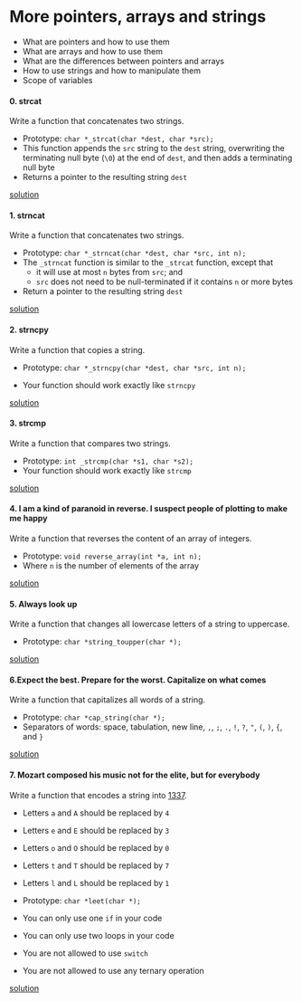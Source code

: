 # More pointers, arrays and strings

- What are pointers and how to use them
- What are arrays and how to use them
- What are the differences between pointers and arrays
- How to use strings and how to manipulate them
- Scope of variables

#### 0. strcat

Write a function that concatenates two strings.

- Prototype: `char *_strcat(char *dest, char *src);`
- This function appends the `src` string to the `dest` string, overwriting the terminating null byte (`\0`) at the end of `dest`, and then adds a terminating null byte
- Returns a pointer to the resulting string `dest`

[solution](/0x06-pointers_arrays_strings/0-strcat.c)

#### 1. strncat

Write a function that concatenates two strings.

- Prototype: `char *_strncat(char *dest, char *src, int n);`
- The `_strncat` function is similar to the `_strcat` function, except that
  - it will use at most `n` bytes from `src`; and
  - `src` does not need to be null-terminated if it contains `n` or more bytes
- Return a pointer to the resulting string `dest`

[solution](/0x06-pointers_arrays_strings/1-strncat.c)

#### 2. strncpy

Write a function that copies a string.

- Prototype: `char *_strncpy(char *dest, char *src, int n);`  

- Your function should work exactly like `strncpy`

[solution](/0x06-pointers_arrays_strings/2-strncpy.c)

#### 3. strcmp

Write a function that compares two strings.

- Prototype: `int _strcmp(char *s1, char *s2);`
- Your function should work exactly like `strcmp`

[solution](/0x06-pointers_arrays_strings/3-strcmp.c)

#### 4. I am a kind of paranoid in reverse. I suspect people of plotting to make me happy

Write a function that reverses the content of an array of integers.

- Prototype: `void reverse_array(int *a, int n);`
- Where `n` is the number of elements of the array

[solution](/0x06-pointers_arrays_strings/4-rev_array.c)

#### 5. Always look up

Write a function that changes all lowercase letters of a string to uppercase.

- Prototype: `char *string_toupper(char *);`

[solution](/0x06-pointers_arrays_strings/5-string_toupper.c)

#### 6.Expect the best. Prepare for the worst. Capitalize on what comes

Write a function that capitalizes all words of a string.

- Prototype: `char *cap_string(char *);`
- Separators of words: space, tabulation, new line, `,`, `;`, `.`, `!`, `?`, `"`, `(`, `)`, `{`, and `}`

[solution](/0x06-pointers_arrays_strings/6-cap_string.c)

#### 7. Mozart composed his music not for the elite, but for everybody

Write a function that encodes a string into [1337](https://alx-intranet.hbtn.io/rltoken/9v9KfpvWnL0GoMu5mozbug "1337").

- Letters `a` and `A` should be replaced by `4`  

- Letters `e` and `E` should be replaced by `3`  

- Letters `o` and `O` should be replaced by `0`  

- Letters `t` and `T` should be replaced by `7`  

- Letters `l` and `L` should be replaced by `1`  

- Prototype: `char *leet(char *);`

- You can only use one `if` in your code

- You can only use two loops in your code

- You are not allowed to use `switch`

- You are not allowed to use any ternary operation

[solution](/0x06-pointers_arrays_strings/7-leet.c)
